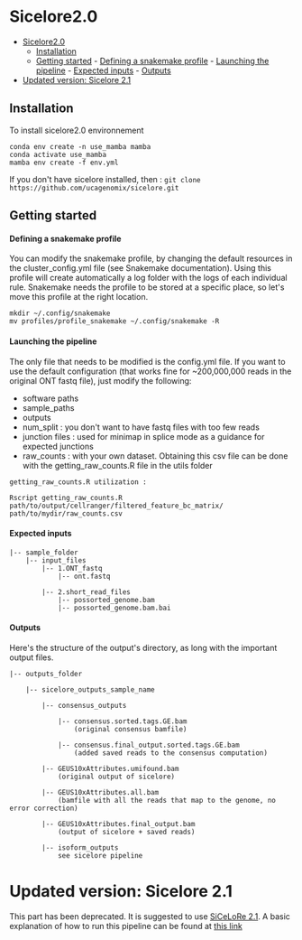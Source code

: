 # Sicelore2.0
<!-- TOC -->

- [Sicelore2.0](#sicelore20)
    - [Installation](#installation)
    - [Getting started](#getting-started)
            - [Defining a snakemake profile](#defining-a-snakemake-profile)
            - [Launching the pipeline](#launching-the-pipeline)
            - [Expected inputs](#expected-inputs)
            - [Outputs](#outputs)
- [Updated version: Sicelore 2.1](#updated-version-sicelore-21)

<!-- /TOC -->


## Installation

To install sicelore2.0 environnement
```
conda env create -n use_mamba mamba
conda activate use_mamba
mamba env create -f env.yml
```

If you don't have sicelore installed, then : 
```git clone https://github.com/ucagenomix/sicelore.git ```

## Getting started

#### Defining a snakemake profile
You can modify the snakemake profile, by changing the default resources in the cluster_config.yml file (see Snakemake documentation). Using this profile will create automatically a log folder with the logs of each individual rule.
Snakemake needs the profile to be stored at a specific place, so let's move this profile at the right location.

```
mkdir ~/.config/snakemake
mv profiles/profile_snakemake ~/.config/snakemake -R
```
#### Launching the pipeline
The only file that needs to be modified is the config.yml file.
If you want to use the default configuration (that works fine for ~200,000,000 reads in the original ONT fastq file), just modify the following:
- software paths
- sample_paths
- outputs
- num_split : you don't want to have fastq files with too few reads
- junction files : used for minimap in splice mode as a guidance for expected junctions
- raw_counts : with your own dataset. Obtaining this csv file can be done with the getting_raw_counts.R file in the utils folder

```
getting_raw_counts.R utilization :

Rscript getting_raw_counts.R path/to/output/cellranger/filtered_feature_bc_matrix/ path/to/mydir/raw_counts.csv
```

#### Expected inputs
```
|-- sample_folder
    |-- input_files
        |-- 1.ONT_fastq
            |-- ont.fastq

        |-- 2.short_read_files
            |-- possorted_genome.bam
            |-- possorted_genome.bam.bai
```

#### Outputs
Here's the structure of the output's directory, as long with the important output files.

```
|-- outputs_folder

    |-- sicelore_outputs_sample_name
    
        |-- consensus_outputs
        
            |-- consensus.sorted.tags.GE.bam 
                (original consensus bamfile)
                
            |-- consensus.final_output.sorted.tags.GE.bam 
                (added saved reads to the consensus computation)
                
        |-- GEUS10xAttributes.umifound.bam 
            (original output of sicelore) 
            
        |-- GEUS10xAttributes.all.bam 
            (bamfile with all the reads that map to the genome, no error correction)
            
        |-- GEUS10xAttributes.final_output.bam 
            (output of sicelore + saved reads)
            
        |-- isoform_outputs
            see sicelore pipeline
```
# Updated version: Sicelore 2.1

This part has been deprecated. It is suggested to use [SiCeLoRe 2.1](https://github.com/ucagenomix/sicelore-2.1). A basic explanation of how to run this pipeline can be found at [this link](https://docs.google.com/document/d/1ZsmeHldcEm1mKGE0sp1x5u7Knfx2FEXmzE69CB1iBpE/edit?usp=sharing)